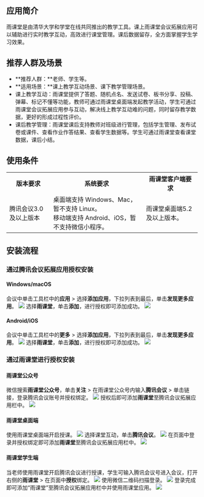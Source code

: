 ## 应用简介
雨课堂是由清华大学和学堂在线共同推出的教学工具。课上雨课堂会议拓展应用可以辅助进行实时教学互动，高效进行课堂管理。课后数据留存，全方面掌握学生学习效果。

## 推荐人群及场景
- **推荐人群：**老师、学生等。
- **适用场景：**课上教学互动场景、课下教学管理场景。
 - 课上教学互动：雨课堂提供了答题、随机点名、发送试卷、板书分享、投稿、弹幕、标记不懂等功能，教师可通过雨课堂桌面端发起教学活动，学生可通过雨课堂会议拓展应用参与互动，解决线上教学互动难的问题，同时留存教学数据，更好的形成过程性评价。
 - 课后教学管理：雨课堂课后支持教师对班级进行管理，包括学生管理、发布试卷或课件、查看作业作答结果、查看学生数据等。学生可通过雨课堂查看课堂数据，课后小结。

## 使用条件
<table>
   <tr>
      <th width="0%" >版本要求</td>
      <th width="0%" >系统要求</td>
      <th width="0%" >雨课堂客户端要求</td>
   </tr>
   <tr>
      <td>腾讯会议3.0及以上版本</td>
      <td>桌面端支持 Windows、Mac，暂不支持 Linux。<br>
移动端支持 Android、iOS，暂不支持微信小程序。</td>
      <td>雨课堂桌面端5.2及以上版本。</td>
   </tr>
</table>


## 安装流程
### 通过腾讯会议拓展应用授权安装
#### Windows/macOS
会议中单击工具栏中的**应用** > 选择**添加应用**，下拉列表到最后，单击**发现更多应用**。
![](https://qcloudimg.tencent-cloud.cn/raw/baa1b1b653550e62939fc110e1a0ab06.png)
选择**雨课堂**，单击**添加**，进行授权即可添加成功。
![](https://qcloudimg.tencent-cloud.cn/raw/fae4af36f0f1181e3ca173cc2fb1add9.png)

#### Android/iOS
会议中单击工具栏中的**更多** > 选择**添加应用**，下拉列表到最后，单击**发现更多应用**。
![](https://qcloudimg.tencent-cloud.cn/raw/95c565f52aad67fd8779a149d9d13cdf.png)
选择**雨课堂**，单击**添加**，进行授权即可添加成功。
![](https://qcloudimg.tencent-cloud.cn/raw/50154bec58fba20a29f5676a34df95d2.png)

### 通过雨课堂进行授权安装
#### 雨课堂公众号
微信搜索**雨课堂公众号**，单击**关注** > 在雨课堂公众号内输入**腾讯会议** > 单击链接，登录腾讯会议账号并授权绑定。
![](https://qcloudimg.tencent-cloud.cn/raw/ee013f2dff714d46a845956326df2ab6.png)
授权后即可添加**雨课堂**至腾讯会议拓展应用栏中。
![](https://qcloudimg.tencent-cloud.cn/raw/34791b0078bdfe86221e02dae10c4140.png)

#### 雨课堂桌面端
使用雨课堂桌面端开启授课。
![](https://qcloudimg.tencent-cloud.cn/raw/939a6b11a332fe8515409efb3fdc6273.png)
选择课堂互动，单击**腾讯会议**。
![](https://qcloudimg.tencent-cloud.cn/raw/b2183d7c801e84404d08b65a6fbc953c.png)
在页面中登录并授权绑定即可添加**雨课堂**至腾讯会议拓展应用栏中。
![](https://qcloudimg.tencent-cloud.cn/raw/ca2fac7df3bc017595c9eb08e34739e3.png)

#### 雨课堂学生端
当老师使用雨课堂开启腾讯会议进行授课，学生可输入腾讯会议号进入会议，打开右侧的**雨课堂** > 在页面中**授权**绑定。
![](https://qcloudimg.tencent-cloud.cn/raw/f4a3f0243d0ace5065aba73f71665da7.png)
使用微信二维码扫描登录。
![](https://qcloudimg.tencent-cloud.cn/raw/989f35150c3cff4d9a979129c14b042a.png)
登录完成即可添加“雨课堂”至腾讯会议拓展应用栏中并使用雨课堂应用。
![](https://qcloudimg.tencent-cloud.cn/raw/220e191806e3929f9eca59267aa1cf07.png)
